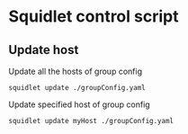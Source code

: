 # Squidlet control script

## Update host

Update all the hosts of group config

    squidlet update ./groupConfig.yaml

Update specified host of group config 

    squidlet update myHost ./groupConfig.yaml
    
